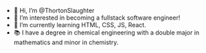 - 👋 Hi, I’m @ThortonSlaughter
- 👀 I’m interested in becoming a fullstack software engineer!
- 🌱 I’m currently learning HTML, CSS, JS, React.
- 📚 I have a degree in chemical engineering with a double major in mathematics and minor in chemistry.

<!---
ThortonSlaughter/ThortonSlaughter is a ✨ special ✨ repository because its `README.md` (this file) appears on your GitHub profile.
You can click the Preview link to take a look at your changes.
--->
